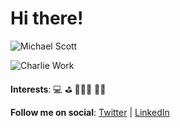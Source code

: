 # Hi there!

![Michael Scott](https://media4.giphy.com/media/tQSvunNhTuo24/giphy.gif?cid=ecf05e470nre2eyiy849v3m6thsghil4a0niq02foez72tpj&rid=giphy.gif)

![Charlie Work](https://media2.giphy.com/media/9PaC2UWEsnIG6nXcsn/giphy.gif?cid=ecf05e472b3700a0765be9388b7c64d0e8b41a67519728fa&rid=giphy.gif)

**Interests**:
💻
⛳
🧘🏽‍♂️
🏋️‍♂️

**Follow me on social**:
[Twitter](https://twitter.com/cthomas1211) | 
[LinkedIn](https://linkedin.com/in/christhomas101)
